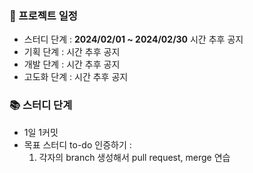 ### 📅 프로젝트 일정
- 스터디 단계 : **2024/02/01 ~ 2024/02/30** 시간 추후 공지
- 기획 단계 : 시간 추후 공지
- 개발 단계 : 시간 추후 공지
- 고도화 단계 : 시간 추후 공지

### 📚 스터디 단계
-  1일 1커밋
- 목표 스터디 to-do 인증하기 :
  1. 각자의 branch 생성해서 pull request, merge 연습
